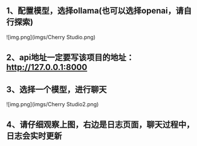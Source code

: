## 1、配置模型，选择ollama(也可以选择openai，请自行探索)
![img.png](imgs/Cherry Studio.png)
## 2、api地址一定要写该项目的地址：http://127.0.0.1:8000
## 3、选择一个模型，进行聊天
![img.png](imgs/Cherry Studio2.png)
## 4、请仔细观察上图，右边是日志页面，聊天过程中，日志会实时更新